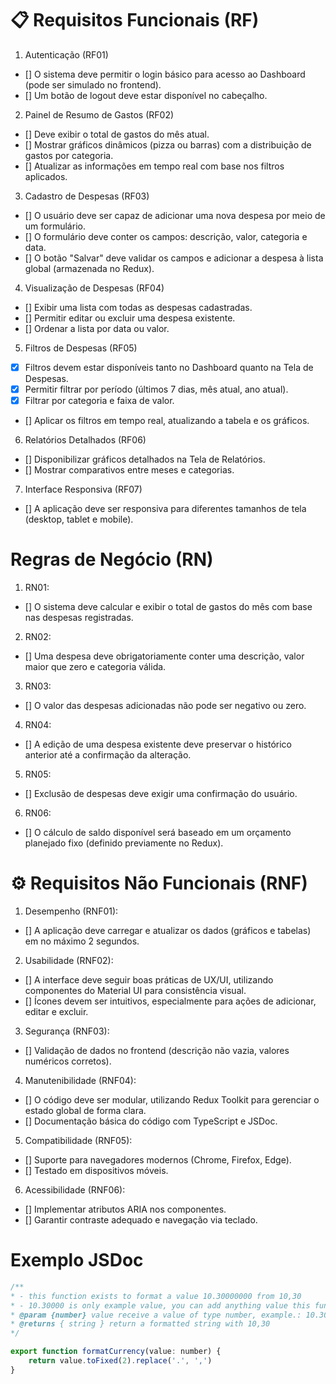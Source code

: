 # 📋 Requisitos Funcionais (RF)

1. Autenticação (RF01)
- [] O sistema deve permitir o login básico para acesso ao Dashboard (pode ser simulado no frontend).
- [] Um botão de logout deve estar disponível no cabeçalho.

2. Painel de Resumo de Gastos (RF02)
- [] Deve exibir o total de gastos do mês atual.
- [] Mostrar gráficos dinâmicos (pizza ou barras) com a distribuição de gastos por categoria.
- [] Atualizar as informações em tempo real com base nos filtros aplicados.

3. Cadastro de Despesas (RF03)
- [] O usuário deve ser capaz de adicionar uma nova despesa por meio de um formulário.
- [] O formulário deve conter os campos: descrição, valor, categoria e data.
- [] O botão "Salvar" deve validar os campos e adicionar a despesa à lista global (armazenada no Redux).

4. Visualização de Despesas (RF04)
- [] Exibir uma lista com todas as despesas cadastradas.
- [] Permitir editar ou excluir uma despesa existente.
- [] Ordenar a lista por data ou valor.

5. Filtros de Despesas (RF05)

- [x] Filtros devem estar disponíveis tanto no Dashboard quanto na Tela de Despesas.
- [x] Permitir filtrar por período (últimos 7 dias, mês atual, ano atual).
- [x] Filtrar por categoria e faixa de valor.

- [] Aplicar os filtros em tempo real, atualizando a tabela e os gráficos.

6. Relatórios Detalhados (RF06)
- [] Disponibilizar gráficos detalhados na Tela de Relatórios.
- [] Mostrar comparativos entre meses e categorias.

7. Interface Responsiva (RF07)
- [] A aplicação deve ser responsiva para diferentes tamanhos de tela (desktop, tablet e mobile).

# Regras de Negócio (RN)
1. RN01:
- [] O sistema deve calcular e exibir o total de gastos do mês com base nas despesas registradas.

2. RN02:
- [] Uma despesa deve obrigatoriamente conter uma descrição, valor maior que zero e categoria válida.

3. RN03:
- [] O valor das despesas adicionadas não pode ser negativo ou zero.

4. RN04:
- [] A edição de uma despesa existente deve preservar o histórico anterior até a confirmação da alteração.

5. RN05:
- [] Exclusão de despesas deve exigir uma confirmação do usuário.

6. RN06:
- [] O cálculo de saldo disponível será baseado em um orçamento planejado fixo (definido previamente no Redux).

# ⚙️ Requisitos Não Funcionais (RNF)
1. Desempenho (RNF01):
- [] A aplicação deve carregar e atualizar os dados (gráficos e tabelas) em no máximo 2 segundos.

2. Usabilidade (RNF02):
- [] A interface deve seguir boas práticas de UX/UI, utilizando componentes do Material UI para consistência visual.
- [] Ícones devem ser intuitivos, especialmente para ações de adicionar, editar e excluir.

3. Segurança (RNF03):
- [] Validação de dados no frontend (descrição não vazia, valores numéricos corretos).

4. Manutenibilidade (RNF04):
- [] O código deve ser modular, utilizando Redux Toolkit para gerenciar o estado global de forma clara.
- [] Documentação básica do código com TypeScript e JSDoc.

5. Compatibilidade (RNF05):
- [] Suporte para navegadores modernos (Chrome, Firefox, Edge).
- [] Testado em dispositivos móveis.

6. Acessibilidade (RNF06):
- [] Implementar atributos ARIA nos componentes.
- [] Garantir contraste adequado e navegação via teclado.


# Exemplo JSDoc

```javascript
/**
* - this function exists to format a value 10.30000000 from 10,30
* - 10.30000 is only example value, you can add anything value this function
* @param {number} value receive a value of type number, example.: 10.30000000
* @returns { string } return a formatted string with 10,30
*/

export function formatCurrency(value: number) {
    return value.toFixed(2).replace('.', ',')
}
```
